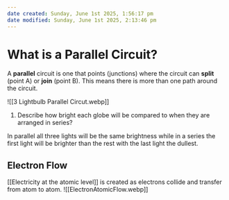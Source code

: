 ```yaml
---
date created: Sunday, June 1st 2025, 1:56:17 pm
date modified: Sunday, June 1st 2025, 2:13:46 pm
---
```


# What is a Parallel Circuit?
A **parallel** circuit is one that points (junctions) where the circuit can **split** (point A) or **join** (point B).
This means there is more than one path around the circuit.

![[3 Lightbulb Parallel Circut.webp]]
1. Describe how bright each globe will be compared to when they are arranged in series?

In parallel all three lights will be the same brightness while in a series the first light will be brighter than the rest with the last light the dullest.
## Electron Flow
[[Electricity at the atomic level]] is created as electrons collide and transfer from atom to atom.
![[ElectronAtomicFlow.webp]]